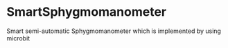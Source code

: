 # SmartSphygmomanometer
Smart semi-automatic Sphygmomanometer which is implemented by using microbit
